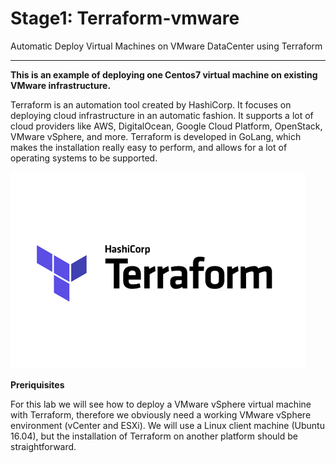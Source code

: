 # Stage1: Terraform-vmware
Automatic Deploy Virtual Machines on VMware DataCenter using Terraform

***

**This is an example of deploying one Centos7 virtual machine on existing VMware infrastructure.**

Terraform is an automation tool created by HashiCorp. It focuses on deploying cloud infrastructure in an automatic fashion. It supports a lot of cloud providers like AWS, DigitalOcean, Google Cloud Platform, OpenStack, VMware vSphere, and more. Terraform is developed in GoLang, which makes the installation really easy to perform, and allows for a lot of operating systems to be supported.

![Alt](images/logo.png)

**Preriquisites**

For this lab we will see how to deploy a VMware vSphere virtual machine with Terraform, therefore we obviously need a working VMware vSphere environment (vCenter and ESXi). We will use a Linux client machine (Ubuntu 16.04), but the installation of Terraform on another platform should be straightforward.

